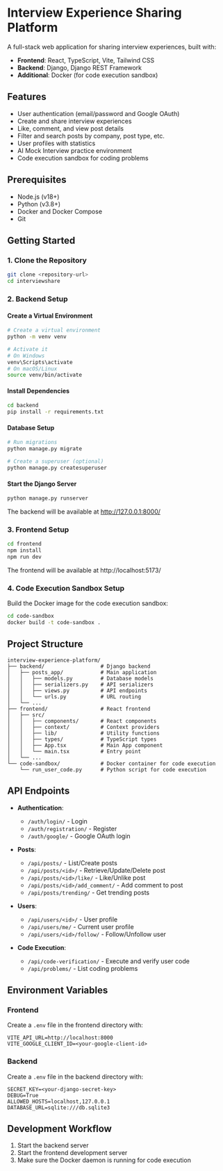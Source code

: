 # Interview Experience Sharing Platform

A full-stack web application for sharing interview experiences, built with:
- **Frontend**: React, TypeScript, Vite, Tailwind CSS
- **Backend**: Django, Django REST Framework
- **Additional**: Docker (for code execution sandbox)

## Features

- User authentication (email/password and Google OAuth)
- Create and share interview experiences
- Like, comment, and view post details
- Filter and search posts by company, post type, etc.
- User profiles with statistics
- AI Mock Interview practice environment
- Code execution sandbox for coding problems

## Prerequisites

- Node.js (v18+)
- Python (v3.8+)
- Docker and Docker Compose
- Git

## Getting Started

### 1. Clone the Repository

```bash
git clone <repository-url>
cd interviewshare
```

### 2. Backend Setup

#### Create a Virtual Environment

```bash
# Create a virtual environment
python -m venv venv

# Activate it
# On Windows
venv\Scripts\activate
# On macOS/Linux
source venv/bin/activate
```

#### Install Dependencies

```bash
cd backend
pip install -r requirements.txt
```

#### Database Setup

```bash
# Run migrations
python manage.py migrate

# Create a superuser (optional)
python manage.py createsuperuser
```

#### Start the Django Server

```bash
python manage.py runserver
```

The backend will be available at http://127.0.0.1:8000/

### 3. Frontend Setup

```bash
cd frontend
npm install
npm run dev
```

The frontend will be available at http://localhost:5173/

### 4. Code Execution Sandbox Setup

Build the Docker image for the code execution sandbox:

```bash
cd code-sandbox
docker build -t code-sandbox .
```

## Project Structure

```
interview-experience-platform/
├── backend/                  # Django backend
│   ├── posts_app/            # Main application
│   │   ├── models.py         # Database models
│   │   ├── serializers.py    # API serializers
│   │   ├── views.py          # API endpoints
│   │   └── urls.py           # URL routing
│   └── ...
├── frontend/                 # React frontend
│   ├── src/
│   │   ├── components/       # React components
│   │   ├── context/          # Context providers
│   │   ├── lib/              # Utility functions
│   │   ├── types/            # TypeScript types
│   │   ├── App.tsx           # Main App component
│   │   └── main.tsx          # Entry point
│   └── ...
└── code-sandbox/             # Docker container for code execution
    └── run_user_code.py      # Python script for code execution
```

## API Endpoints

- **Authentication**:
  - `/auth/login/` - Login
  - `/auth/registration/` - Register
  - `/auth/google/` - Google OAuth login

- **Posts**:
  - `/api/posts/` - List/Create posts
  - `/api/posts/<id>/` - Retrieve/Update/Delete post
  - `/api/posts/<id>/like/` - Like/Unlike post
  - `/api/posts/<id>/add_comment/` - Add comment to post
  - `/api/posts/trending/` - Get trending posts

- **Users**:
  - `/api/users/<id>/` - User profile
  - `/api/users/me/` - Current user profile
  - `/api/users/<id>/follow/` - Follow/Unfollow user

- **Code Execution**:
  - `/api/code-verification/` - Execute and verify user code
  - `/api/problems/` - List coding problems

## Environment Variables

### Frontend
Create a `.env` file in the frontend directory with:

```
VITE_API_URL=http://localhost:8000
VITE_GOOGLE_CLIENT_ID=<your-google-client-id>
```

### Backend
Create a `.env` file in the backend directory with:

```
SECRET_KEY=<your-django-secret-key>
DEBUG=True
ALLOWED_HOSTS=localhost,127.0.0.1
DATABASE_URL=sqlite:///db.sqlite3
```

## Development Workflow

1. Start the backend server
2. Start the frontend development server
3. Make sure the Docker daemon is running for code execution
